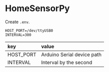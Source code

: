 # HomeSensorPy

Create `.env`.

```env
HOST_PORT=/dev/ttyUSB0
INTERVAL=300
```

|key|value|
|:--|:--|
|HOST_PORT|Arduino Serial device path|
|INTERVAL|Interval by the second|
